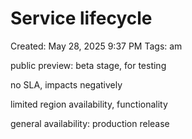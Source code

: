 # Service lifecycle

Created: May 28, 2025 9:37 PM
Tags: am

public preview: beta stage, for testing

no SLA, impacts negatively

limited region availability, functionality

general availability: production release